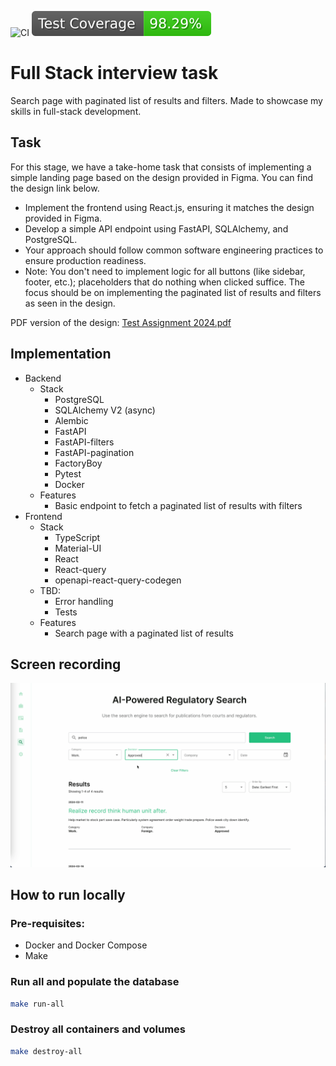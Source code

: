 ![CI](https://github.com/ADR-007/courtcorrect-interview/actions/workflows/main.yaml/badge.svg)
![BE Coverage](https://raw.githubusercontent.com/ADR-007/courtcorrect-interview/_xml_coverage_reports/data/main/./badge.svg)
# Full Stack interview task

Search page with paginated list of results and filters. Made to showcase my skills in full-stack development.

## Task

For this stage, we have a take-home task that consists of implementing a simple landing page based on the design
provided in Figma. You can find the design link below.

- Implement the frontend using React.js, ensuring it matches the design provided in Figma.
- Develop a simple API endpoint using FastAPI, SQLAlchemy, and PostgreSQL.
- Your approach should follow common software engineering practices to ensure production readiness.
- Note: You don't need to implement logic for all buttons (like sidebar, footer, etc.); placeholders that do nothing
  when clicked suffice. The focus should be on implementing the paginated list of results and filters as seen in the
  design.

PDF version of the design: [Test Assignment 2024.pdf](https://github.com/ADR-007/courtcorrect-interview/files/14331893/Test.Assignment.2024.pdf)


## Implementation

- Backend
    - Stack
        - PostgreSQL
        - SQLAlchemy V2 (async)
        - Alembic
        - FastAPI
        - FastAPI-filters
        - FastAPI-pagination
        - FactoryBoy
        - Pytest
        - Docker
    - Features
        - Basic endpoint to fetch a paginated list of results with filters
- Frontend
    - Stack
        - TypeScript
        - Material-UI
        - React
        - React-query
        - openapi-react-query-codegen
    - TBD:
      - Error handling
      - Tests
    - Features
        - Search page with a paginated list of results

## Screen recording



[![Screenshot](./docs/screenshot.png)](https://github.com/ADR-007/courtcorrect-interview/assets/7348960/bf0f370b-afc6-4ba7-aa7a-f6643cd96c4e)



## How to run locally

### Pre-requisites:

- Docker and Docker Compose
- Make

### Run all and populate the database

```bash
make run-all
```

### Destroy all containers and volumes

```bash
make destroy-all
```

